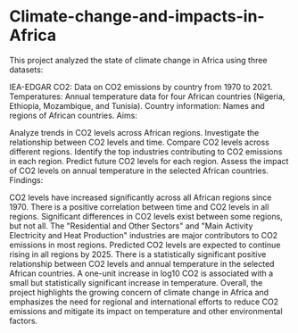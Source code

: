 # Climate-change-and-impacts-in-Africa
This project analyzed the state of climate change in Africa using three datasets:

IEA-EDGAR CO2: Data on CO2 emissions by country from 1970 to 2021.
Temperatures: Annual temperature data for four African countries (Nigeria, Ethiopia, Mozambique, and Tunisia).
Country information: Names and regions of African countries.
Aims:

Analyze trends in CO2 levels across African regions.
Investigate the relationship between CO2 levels and time.
Compare CO2 levels across different regions.
Identify the top industries contributing to CO2 emissions in each region.
Predict future CO2 levels for each region.
Assess the impact of CO2 levels on annual temperature in the selected African countries.
Findings:

CO2 levels have increased significantly across all African regions since 1970.
There is a positive correlation between time and CO2 levels in all regions.
Significant differences in CO2 levels exist between some regions, but not all.
The "Residential and Other Sectors" and "Main Activity Electricity and Heat Production" industries are major contributors to CO2 emissions in most regions.
Predicted CO2 levels are expected to continue rising in all regions by 2025.
There is a statistically significant positive relationship between CO2 levels and annual temperature in the selected African countries. A one-unit increase in log10 CO2 is associated with a small but statistically significant increase in temperature.
Overall, the project highlights the growing concern of climate change in Africa and emphasizes the need for regional and international efforts to reduce CO2 emissions and mitigate its impact on temperature and other environmental factors.
